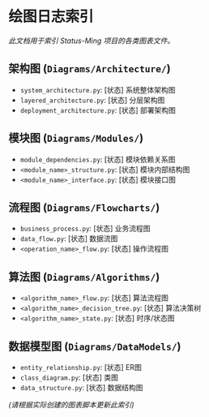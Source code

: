 # 绘图日志索引

*此文档用于索引 Status-Ming 项目的各类图表文件。*

## 架构图 (`Diagrams/Architecture/`)

- `system_architecture.py`: [状态] 系统整体架构图
- `layered_architecture.py`: [状态] 分层架构图
- `deployment_architecture.py`: [状态] 部署架构图

## 模块图 (`Diagrams/Modules/`)

- `module_dependencies.py`: [状态] 模块依赖关系图
- `<module_name>_structure.py`: [状态] 模块内部结构图
- `<module_name>_interface.py`: [状态] 模块接口图

## 流程图 (`Diagrams/Flowcharts/`)

- `business_process.py`: [状态] 业务流程图
- `data_flow.py`: [状态] 数据流图
- `<operation_name>_flow.py`: [状态] 操作流程图

## 算法图 (`Diagrams/Algorithms/`)

- `<algorithm_name>_flow.py`: [状态] 算法流程图
- `<algorithm_name>_decision_tree.py`: [状态] 算法决策树
- `<algorithm_name>_state.py`: [状态] 时序/状态图

## 数据模型图 (`Diagrams/DataModels/`)

- `entity_relationship.py`: [状态] ER图
- `class_diagram.py`: [状态] 类图
- `data_structure.py`: [状态] 数据结构图

*(请根据实际创建的图表脚本更新此索引)* 